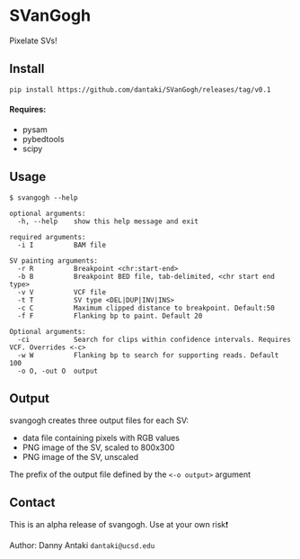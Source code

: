 # SVanGogh
Pixelate SVs!

## Install

`pip install https://github.com/dantaki/SVanGogh/releases/tag/v0.1`

#### Requires:

* pysam
* pybedtools
* scipy

## Usage

```
$ svangogh --help

optional arguments:
  -h, --help    show this help message and exit

required arguments:
  -i I          BAM file

SV painting arguments:
  -r R          Breakpoint <chr:start-end>
  -b B          Breakpoint BED file, tab-delimited, <chr start end type>
  -v V          VCF file
  -t T          SV type <DEL|DUP|INV|INS>
  -c C          Maximum clipped distance to breakpoint. Default:50
  -f F          Flanking bp to paint. Default 20

Optional arguments:
  -ci           Search for clips within confidence intervals. Requires VCF. Overrides <-c>
  -w W          Flanking bp to search for supporting reads. Default 100
  -o O, -out O  output

```

## Output

svangogh creates three output files for each SV: 

* data file containing pixels with RGB values 
* PNG image of the SV, scaled to 800x300
* PNG image of the SV, unscaled

The prefix of the output file defined by the `<-o output>` argument

## Contact

This is an alpha release of svangogh. Use at your own risk:exclamation:

Author: Danny Antaki `dantaki@ucsd.edu`
